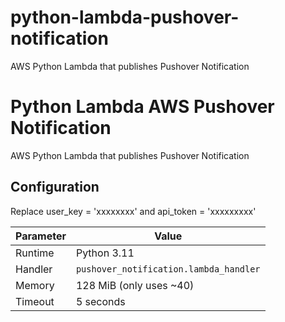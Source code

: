 # python-lambda-pushover-notification
AWS Python Lambda that publishes Pushover Notification


# Python Lambda AWS Pushover Notification


AWS Python Lambda that publishes Pushover Notification

## Configuration

Replace user_key = 'xxxxxxxx' and api_token = 'xxxxxxxxx'

| Parameter | Value                                  |
|-----------|----------------------------------------|
| Runtime   | Python 3.11                            |
| Handler   | `pushover_notification.lambda_handler` |
| Memory    | 128 MiB (only uses ~40)                |
| Timeout   | 5 seconds                              |
